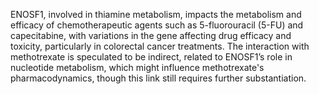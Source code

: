 ENOSF1, involved in thiamine metabolism, impacts the metabolism and efficacy of chemotherapeutic agents such as 5-fluorouracil (5-FU) and capecitabine, with variations in the gene affecting drug efficacy and toxicity, particularly in colorectal cancer treatments. The interaction with methotrexate is speculated to be indirect, related to ENOSF1’s role in nucleotide metabolism, which might influence methotrexate's pharmacodynamics, though this link still requires further substantiation.